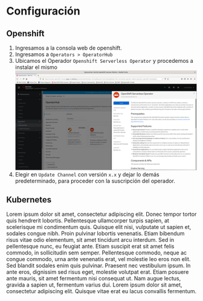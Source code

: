 # Configuración


## Openshift
1. Ingresamos a la consola web de openshift.
2. Ingresamos a `Operators > OperatorHub`
3. Ubicamos el Operador `Openshift Serverless Operator` y procedemos a instalar el mismo
   ![configuracion-openshift-01.png](assets/images/configuracion-openshift-01.png)
4. Elegir en `Update Channel` con versión `x.x` y dejar lo demás predeterminado, para proceder con la suscripción del operador.

## Kubernetes
Lorem ipsum dolor sit amet, consectetur adipiscing elit. Donec tempor tortor quis hendrerit lobortis. Pellentesque ullamcorper turpis sapien, at scelerisque mi condimentum quis. Quisque elit nisi, vulputate ut sapien et, sodales congue nibh. Proin pulvinar lobortis venenatis. Etiam bibendum risus vitae odio elementum, sit amet tincidunt arcu interdum. Sed in pellentesque nunc, eu feugiat ante. Etiam suscipit erat sit amet felis commodo, in sollicitudin sem semper. Pellentesque commodo, neque ac congue commodo, urna ante venenatis erat, vel molestie leo eros non elit. Sed blandit sodales enim quis pulvinar. Praesent nec vestibulum ipsum. In ante eros, dignissim sed risus eget, molestie volutpat erat. Etiam posuere ante mauris, sit amet fermentum nisi consequat ut. Nam augue lectus, gravida a sapien ut, fermentum varius dui. Lorem ipsum dolor sit amet, consectetur adipiscing elit. Quisque vitae erat eu lacus convallis fermentum. 